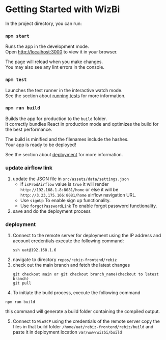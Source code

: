 # Getting Started with WizBi

In the project directory, you can run:

### `npm start`

Runs the app in the development mode.\
Open [http://localhost:3000](http://localhost:3000) to view it in your browser.

The page will reload when you make changes.\
You may also see any lint errors in the console.

### `npm test`

Launches the test runner in the interactive watch mode.\
See the section about [running tests](https://facebook.github.io/create-react-app/docs/running-tests) for more information.

### `npm run build`

Builds the app for production to the `build` folder.\
It correctly bundles React in production mode and optimizes the build for the best performance.

The build is minified and the filenames include the hashes.\
Your app is ready to be deployed!

See the section about [deployment](https://facebook.github.io/create-react-app/docs/deployment) for more information.


### update airflow link

1. update the JSON file in  `src/assets/data/settings.json`
    - if `isProdAirflow` value is `true` it will render `http://192.168.1.8:8081/home` or else it will be `http://3.23.175.166:8081/home` airflow navigation URL.
    - Use `signUp` To enable sign up functionality.
    - Use `forgotPasswordLink` To enable forgot password functionality.
2. save and do the deployment process

### deployment
1. Connect to the remote server for deployment using the IP address and account credentials
    execute the following command:
    ```
    ssh uat@192.168.1.6
    ```
2. navigate to directory `repos/rebiz-frontend/rebiz`
3. check out the main branch and fetch the latest changes
    ```
    git checkout main or git checkout branch_name(checkout to latest branch)
    git pull
    ``` 
4. To initiate the build process, execute the following command
```
npm run build
```
this command will generate a build folder containing the compiled output.

5. Connect to `WinSCP` using the credentials of the remote server 
copy the files in that build folder `/home/uat/rebiz-frontend/rebiz/build`  and paste it in deployment location `var/www/wizbi/build` 